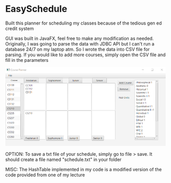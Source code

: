 # EasySchedule
Built this planner for scheduling my classes because of the tedious gen ed credit system

GUI was built in JavaFX, feel free to make any modification as needed.
Originally, I was going to parse the data with JDBC API but I can't run a database 24/7 on my laptop atm. So I wrote the data into CSV file for parsing. If you would like to add more courses, simply open the CSV file and fill in the parameters

![alt text](https://github.com/du00d/EasySchedule/blob/master/demo.png)

OPTION:
To save a txt file of your schedule, simply go to file > save. It should create a file named "schedule.txt" in your folder

MISC:
The HashTable implemented in my code is a modified version of the code provided from one of my lecture 
